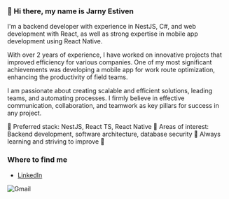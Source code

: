 ### 👋 Hi there, my name is Jarny Estiven

I'm a backend developer with experience in NestJS, C#, and web development with React, as well as strong expertise in mobile app development using React Native.

With over 2 years of experience, I have worked on innovative projects that improved efficiency for various companies. One of my most significant achievements was developing a mobile app for work route optimization, enhancing the productivity of field teams.

I am passionate about creating scalable and efficient solutions, leading teams, and automating processes. I firmly believe in effective communication, collaboration, and teamwork as key pillars for success in any project.

🔹 Preferred stack: NestJS, React TS, React Native
🔹 Areas of interest: Backend development, software architecture, database security
🔹 Always learning and striving to improve 🚀



### Where to find me

- [LinkedIn](https://www.linkedin.com/in/jarny-estiven-cante-alvarez/)

![Gmail](https://img.shields.io/badge/Gmail-estiven6647%40gmail.com-red?style=social&logo=gmail)
